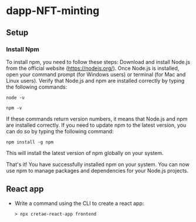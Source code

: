 # dapp-NFT-minting

## Setup

### Install Npm

To install npm, you need to follow these steps:
    Download and install Node.js from the official website (https://nodejs.org/).
    Once Node.js is installed, open your command prompt (for Windows users) or terminal (for Mac and Linux users).
    Verify that Node.js and npm are installed correctly by typing the following commands:

	node -v

	npm -v

If these commands return version numbers, it means that Node.js and npm are installed correctly.
If you need to update npm to the latest version, you can do so by typing the following command:

    npm install -g npm

This will install the latest version of npm globally on your system.

That's it! You have successfully installed npm on your system. You can now use npm to manage packages and dependencies for your Node.js projects.

## React app

- Write a command using the CLI to create a react app: 
	```console
	> npx cretae-react-app frontend
	 ```
